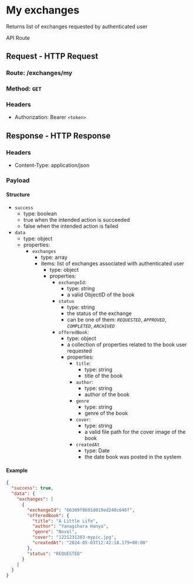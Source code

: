 # My exchanges

Returns list of exchanges requested by authenticated user

API Route

## Request - HTTP Request

### Route: /exchanges/my

### Method: `GET`

### Headers

- Authorization: Bearer `<token>`

## Response - HTTP Response

### Headers

- Content-Type: application/json

### Payload

#### Structure

- `success`
  - type: boolean
  - true when the intended action is succeeded
  - false when the intended action is failed
- `data`
  - type: object
  - properties:
    - `exchanges`
      - type: array
      - items: list of exchanges associated with authenticated user
        - type: object
        - properties:
          - `exchangeId`:
            - type: string
            - a valid ObjectID of the book
          - `status`
            - type: string
            - the status of the exchange
            - can be one of them: _`REQUESTED`_, _`APPROVED`_, _`COMPLETED`_, _`ARCHIVED`_
          - `offeredBook`:
            - type: object
            - a collection of properties related to the book user requested
            - properties:
              - `title`:
                - type: string
                - title of the book
              - `author`:
                - type: string
                - author of the book
              - `genre`
                - type: string
                - genre of the book
              - `cover`:
                - type: string
                - a valid file path for the cover image of the book
              - `createdAt`
                - type: Date
                - the date book was posted in the system

#### Example
```json
{
  "success": true,
  "data": {
    "exchanges": [
      {
        "exchangeId": "66309f8691d019ed240c646f",
        "offeredBook": {
          "title": "A Little Life",
          "author": "Yanagihara Hanya",
          "genre": "Novel",
          "cover": "1231231203-mypic.jpg",
          "createdAt": "2024-05-03T12:42:18.179+00:00"
        },
        "status": "REQUESTED"
      }
    ]
  }
}
```

